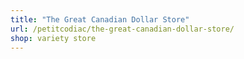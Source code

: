 ```yaml
---
title: "The Great Canadian Dollar Store"
url: /petitcodiac/the-great-canadian-dollar-store/
shop: variety store
---
```

